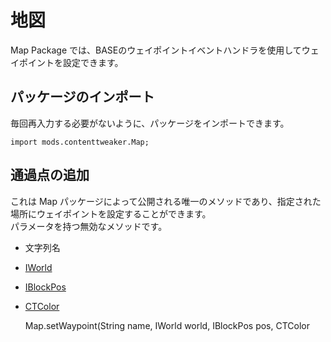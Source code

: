 # 地図

Map Package では、BASEのウェイポイントイベントハンドラを使用してウェイポイントを設定できます。

## パッケージのインポート

毎回再入力する必要がないように、パッケージをインポートできます。

    import mods.contenttweaker.Map;
    

## 通過点の追加

これは Map パッケージによって公開される唯一のメソッドであり、指定された場所にウェイポイントを設定することができます。  
パラメータを持つ無効なメソッドです。

- 文字列名
- [IWorld](/Mods/ContentTweaker/Vanilla/Types/World/IWorld/)
- [IBlockPos](/Mods/ContentTweaker/Vanilla/Types/Block/IBlockPos/)
- [CTColor](/Mods/ContentTweaker/Vanilla/Types/Color/Color/)

    Map.setWaypoint(String name, IWorld world, IBlockPos pos, CTColor